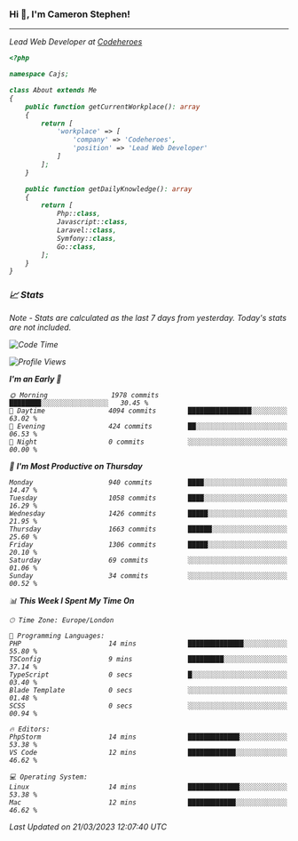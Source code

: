 ### Hi 👋, I'm Cameron Stephen!
<hr>
<p><em>Lead Web Developer at <a href="https://codeheroes.co.uk">Codeheroes</a></p>


```php
<?php

namespace Cajs;

class About extends Me
{
    public function getCurrentWorkplace(): array
    {
        return [
            'workplace' => [
                'company' => 'Codeheroes',
                'position' => 'Lead Web Developer'
            ]
        ];
    }

    public function getDailyKnowledge(): array
    {
        return [
            Php::class,
            Javascript::class,
            Laravel::class,
            Symfony::class,
            Go::class,
        ];
    }
}
```

### 📈 Stats
<p><em>Note - Stats are calculated as the last 7 days from yesterday. Today's stats are not included.</em></p>


<!--START_SECTION:waka-->
![Code Time](http://img.shields.io/badge/Code%20Time-3%2C260%20hrs%208%20mins-blue)

![Profile Views](http://img.shields.io/badge/Profile%20Views-5-blue)

**I'm an Early 🐤** 

```text
🌞 Morning                1978 commits        ████████░░░░░░░░░░░░░░░░░   30.45 % 
🌆 Daytime                4094 commits        ████████████████░░░░░░░░░   63.02 % 
🌃 Evening                424 commits         ██░░░░░░░░░░░░░░░░░░░░░░░   06.53 % 
🌙 Night                  0 commits           ░░░░░░░░░░░░░░░░░░░░░░░░░   00.00 % 
```
📅 **I'm Most Productive on Thursday** 

```text
Monday                   940 commits         ████░░░░░░░░░░░░░░░░░░░░░   14.47 % 
Tuesday                  1058 commits        ████░░░░░░░░░░░░░░░░░░░░░   16.29 % 
Wednesday                1426 commits        █████░░░░░░░░░░░░░░░░░░░░   21.95 % 
Thursday                 1663 commits        ██████░░░░░░░░░░░░░░░░░░░   25.60 % 
Friday                   1306 commits        █████░░░░░░░░░░░░░░░░░░░░   20.10 % 
Saturday                 69 commits          ░░░░░░░░░░░░░░░░░░░░░░░░░   01.06 % 
Sunday                   34 commits          ░░░░░░░░░░░░░░░░░░░░░░░░░   00.52 % 
```


📊 **This Week I Spent My Time On** 

```text
🕑︎ Time Zone: Europe/London

💬 Programming Languages: 
PHP                      14 mins             ██████████████░░░░░░░░░░░   55.80 % 
TSConfig                 9 mins              █████████░░░░░░░░░░░░░░░░   37.14 % 
TypeScript               0 secs              █░░░░░░░░░░░░░░░░░░░░░░░░   03.40 % 
Blade Template           0 secs              ░░░░░░░░░░░░░░░░░░░░░░░░░   01.48 % 
SCSS                     0 secs              ░░░░░░░░░░░░░░░░░░░░░░░░░   00.94 % 

🔥 Editors: 
PhpStorm                 14 mins             █████████████░░░░░░░░░░░░   53.38 % 
VS Code                  12 mins             ████████████░░░░░░░░░░░░░   46.62 % 

💻 Operating System: 
Linux                    14 mins             █████████████░░░░░░░░░░░░   53.38 % 
Mac                      12 mins             ████████████░░░░░░░░░░░░░   46.62 % 
```


 Last Updated on 21/03/2023 12:07:40 UTC
<!--END_SECTION:waka-->
